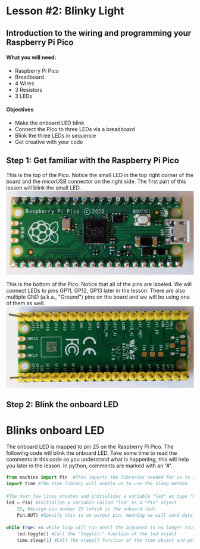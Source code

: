 # Lesson #2: Blinky Light
## Introduction to the wiring and programming your Raspberry Pi Pico 

#### What you will need:
 - Raspberry Pi Pico
 - Breadboard
 - 4 Wires
 - 3 Resistors
 - 3 LEDs

#### Objectives
 - Make the onboard LED blink
 - Connect the Pico to three LEDs via a breadboard
 - Blink the three LEDs in sequence
 - Get creative with your code

## Step 1: Get familiar with the Raspberry Pi Pico

This is the top of the Pico.  Notice the small LED in the top right corner of the board and the micorUSB connector on the right side.  The first part of this lesson will blink the small LED.  
![Raspberry Pi Pico Top](images/RaspberryPiTop.jpg)

This is the bottom of the Pico.  Notice that all of the pins are labeled.  We will connect LEDs to pins GP11, GP12, GP13 later in the lesson.  There are also multiple GND (a.k.a., "Ground") pins on the board and we will be using one of them as well.
![Raspberry Pi Pico Bottom](images/RaspberryPiBottom.jpg)

## Step 2: Blink the onboard LED

# Blinks onboard LED

The onboard LED is mapped to pin 25 on the Raspberry Pi Pico.  The following code will blink the onboard LED.  Take some time to read the comments in this code so you understand what is happening, this will help you later in the lesson.  In python, comments are marked with an '#'.

```python
from machine import Pin  #This imports the libraries needed for us to access the Pico and it's pins
import time #The time library will enable us to use the sleep method

#The next few lines creates and initializes a variable "led" as type "Pin" with initialization parameters.  It can also be written in one line like this... led = Pin(25, Pin.OUT)
led = Pin( #Initialize a variable called "led" as a "Pin" object
    25, #Assign pin number 25 (which is the onboard led)
    Pin.OUT) #Specify this is an output pin, meaning we will send data to the pin vs recieving data from it

while True: #A while loop will run until the argument is no longer true.  In this case, True will always be true so it will run forever until we forcefully stop the program
    led.toggle() #Call the "toggle()" function of the led object
    time.sleep(1) #Call the sleep() function of the time object and pass it "1" so it sleeps for 1 second
```
